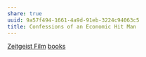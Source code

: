 ```yaml
---
share: true
uuid: 9a57f494-1661-4a9d-91eb-3224c94063c5
title: Confessions of an Economic Hit Man
---
```

[Zeitgeist Film](/fe6ab308-d070-4395-b87d-9cf2e502a6e4) [books](/a3a80e28-c537-4091-a06f-3d20f44ec6a2)
